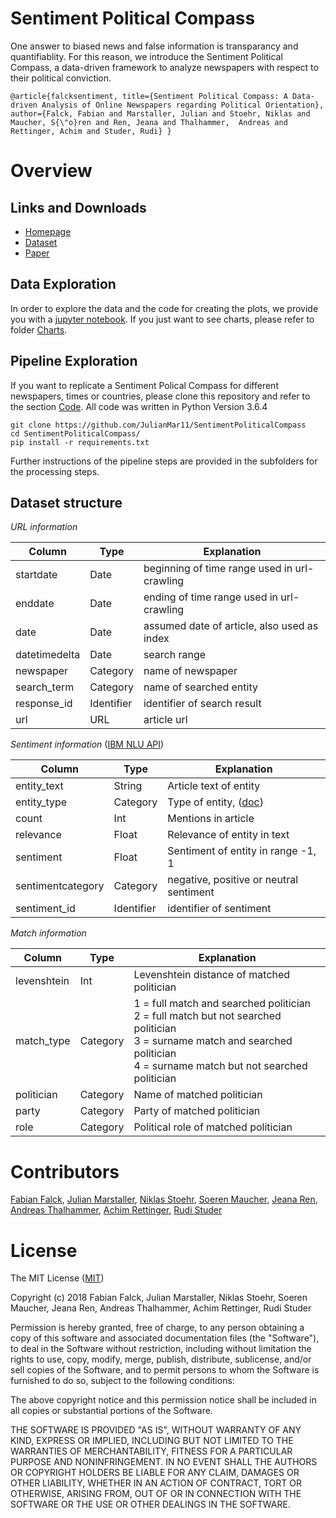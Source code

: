 # Sentiment Political Compass

One answer to biased news and false information is transparancy and quantifiablity.
For this reason, we introduce the Sentiment Political Compass,
a data-driven framework to analyze newspapers with respect to their political conviction.

`@article{falcksentiment,
  title={Sentiment Political Compass: A Data-driven Analysis
  of Online Newspapers regarding Political Orientation},
  author={Falck, Fabian and Marstaller, Julian and Stoehr,
  Niklas and Maucher, S{\"o}ren and Ren, Jeana and Thalhammer, 
  Andreas and Rettinger, Achim and Studer, Rudi}
}`


# Overview

## Links and Downloads
+ [Homepage](http://politicalcompass.de/)
+ [Dataset](http://politicalcompass.de/)
+ [Paper](http://blogs.oii.ox.ac.uk/policy/wp-content/uploads/sites/77/2018/08/IPP2018_Falck.pdf)

## Data Exploration
In order to explore the data and the code for creating the plots, we provide you with a [jupyter notebook](https://github.com/JulianMar11/SentimentPoliticalCompass/blob/master/Code/analysis.ipynb). If you just want to see charts, please refer to folder [Charts](https://github.com/JulianMar11/SentimentPoliticalCompass/tree/master/Charts).

## Pipeline Exploration
If you want to replicate a Sentiment Polical Compass for different newspapers, times or countries, please clone this repository and refer to the section [Code](https://github.com/JulianMar11/SentimentPoliticalCompass/tree/master/Code). All code was written in Python Version 3.6.4

	git clone https://github.com/JulianMar11/SentimentPoliticalCompass
    cd SentimentPoliticalCompass/
    pip install -r requirements.txt

Further instructions of the pipeline steps are provided in the subfolders for the processing steps.

## Dataset structure

*URL information*

| Column  | Type |  Explanation | 
| ------------- | ------------- | ------------- | 
| startdate  | Date  | beginning of time range used in url-crawling | 
| enddate  | Date  | ending of time range used in url-crawling | 
| date  | Date  |  assumed date of article, also used as index | 
| datetimedelta  | Date  | search range | 
| newspaper  | Category  | name of newspaper  | 
| search_term  | Category | name of searched entity | 
| response_id  | Identifier | identifier of search result  | 
| url  | URL  | article url |

*Sentiment information* ([IBM NLU API](https://www.ibm.com/watson/developercloud/natural-language-understanding/api/v1/?python#post-analyze))

| Column  | Type |  Explanation | 
| ------------- | ------------- | ------------- | 
| entity_text  | String  | Article text of entity  | 
| entity_type  | Category  | Type of entity, ([doc](https://console.bluemix.net/docs/services/natural-language-understanding/entity-types-v2.html#entit-tstypen-und-untertypen-version-2-))  | 
| count  | Int  | Mentions in article  | 
| relevance  | Float  | Relevance of entity in text  | 
| sentiment  | Float  |  Sentiment of entity in range -1, 1  | 
| sentimentcategory  | Category  | negative, positive or neutral sentiment  | 
| sentiment_id  | Identifier  | identifier of sentiment | 

*Match information*

| Column  | Type |  Explanation | 
| ------------- | ------------- | ------------- | 
| levenshtein  | Int  | Levenshtein distance of matched politician | 
| match_type  | Category | 1 = full match and searched politician <br /> 2 = full match but not searched politician <br /> 3 = surname match and searched politician <br /> 4 = surname match but not searched politician  | 
| politician  | Category | Name of matched politician  | 
| party  | Category | Party of matched politician  | 
| role  | Category | Political role of matched politician  | 



# Contributors

[Fabian Falck](https://github.com/FabianFalck), [Julian Marstaller](https://www.linkedin.com/in/julian-marstaller-0a8959b6/), [Niklas Stoehr](https://github.com/niklasstoehr), [Soeren Maucher](https://github.com/soerenmaucher), [Jeana Ren](https://github.com/jtren), [Andreas Thalhammer](https://www.linkedin.com/in/andreas-thalhammer/), [Achim Rettinger](https://www.linkedin.com/in/achim-rettinger/), [Rudi Studer](https://www.linkedin.com/in/rudi-studer-a5aaa887/)


# License

The MIT License ([MIT](http://opensource.org/licenses/mit-license.php))

Copyright (c) 2018 Fabian Falck, Julian Marstaller, Niklas Stoehr, Soeren Maucher, Jeana Ren, Andreas Thalhammer, Achim Rettinger, Rudi Studer

Permission is hereby granted, free of charge, to any person obtaining a copy of this software and associated documentation files (the "Software"), to deal in the Software without restriction, including without limitation the rights to use, copy, modify, merge, publish, distribute, sublicense, and/or sell copies of the Software, and to permit persons to whom the Software is furnished to do so, subject to the following conditions:

The above copyright notice and this permission notice shall be included in all copies or substantial portions of the Software.

THE SOFTWARE IS PROVIDED "AS IS", WITHOUT WARRANTY OF ANY KIND, EXPRESS OR IMPLIED, INCLUDING BUT NOT LIMITED TO THE WARRANTIES OF MERCHANTABILITY, FITNESS FOR A PARTICULAR PURPOSE AND NONINFRINGEMENT. IN NO EVENT SHALL THE AUTHORS OR COPYRIGHT HOLDERS BE LIABLE FOR ANY CLAIM, DAMAGES OR OTHER LIABILITY, WHETHER IN AN ACTION OF CONTRACT, TORT OR OTHERWISE, ARISING FROM, OUT OF OR IN CONNECTION WITH THE SOFTWARE OR THE USE OR OTHER DEALINGS IN THE SOFTWARE.
